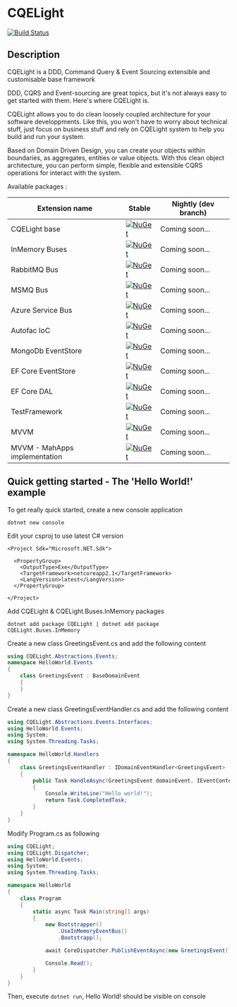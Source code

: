 # CQELight

[![Build Status](https://dev.azure.com/hybrid-technologies-solutions/CQELight_CI/_apis/build/status/CQELigh-NightlyBuilds?branchName=develop)](https://dev.azure.com/hybrid-technologies-solutions/CQELight_CI/_build/latest?definitionId=12&branchName=develop)
## Description 
CQELight is a DDD, Command Query & Event Sourcing extensible and customisable base framework

DDD, CQRS and Event-sourcing are great topics, but it's not always easy to get started with them. Here's where CQELight is.

CQELight allows you to do clean loosely coupled architecture for your software developpments. Like this, you won't have to worry about technical stuff, just focus on business stuff and rely on CQELight system to help you build and run your system.

Based on Domain Driven Design, you can create your objects within boundaries, as aggregates, entities or value objects.
With this clean object architecture, you can perform simple, flexible and extensible CQRS operations for interact with the system.

Available packages : 

Extension name                             | Stable                      | Nightly (dev branch)
-------------------------------------------|-----------------------------|-------------------------
CQELight base| [![NuGet](https://img.shields.io/nuget/v/CQELight.svg?style=flat-square&label=nuget)](https://www.nuget.org/packages/CQELight/)|Coming soon...
InMemory Buses | [![NuGet](https://img.shields.io/nuget/v/CQELight.Buses.InMemory.svg?style=flat-square&label=nuget)](https://www.nuget.org/packages/CQELight.Buses.InMemory/)|Coming soon...
RabbitMQ Bus | [![NuGet](https://img.shields.io/nuget/v/CQELight.Buses.RabbitMQ.svg?style=flat-square&label=nuget)](https://www.nuget.org/packages/CQELight.Buses.RabbitMQ/)|Coming soon...
MSMQ Bus | [![NuGet](https://img.shields.io/nuget/v/CQELight.Buses.MSMQ.svg?style=flat-square&label=nuget)](https://www.nuget.org/packages/CQELight.Buses.MSMQ/)|Coming soon...
Azure Service Bus | [![NuGet](https://img.shields.io/nuget/v/CQELight.Buses.AzureServiceBus.svg?style=flat-square&label=nuget)](https://www.nuget.org/packages/CQELight.Buses.AzureServiceBus/)|Coming soon...
Autofac IoC | [![NuGet](https://img.shields.io/nuget/v/CQELight.IoC.Autofac.svg?style=flat-square&label=nuget)](https://www.nuget.org/packages/CQELight.IoC.Autofac/)|Coming soon...
MongoDb EventStore | [![NuGet](https://img.shields.io/nuget/v/CQELight.EventStore.MongoDb.svg?style=flat-square&label=nuget)](https://www.nuget.org/packages/CQELight.EventStore.MongoDb/)|Coming soon...
EF Core EventStore | [![NuGet](https://img.shields.io/nuget/v/CQELight.EventStore.EFCore.svg?style=flat-square&label=nuget)](https://www.nuget.org/packages/CQELight.EventStore.EFCore/)|Coming soon...
EF Core DAL | [![NuGet](https://img.shields.io/nuget/v/CQELight.DAL.EFCore.svg?style=flat-square&label=nuget)](https://www.nuget.org/packages/CQELight.DAL.EFCore/)|Coming soon...
TestFramework | [![NuGet](https://img.shields.io/nuget/v/CQELight.TestFramework.svg?style=flat-square&label=nuget)](https://www.nuget.org/packages/CQELight.TestFramework/)|Coming soon...
MVVM | [![NuGet](https://img.shields.io/nuget/v/CQELight.MVVM.svg?style=flat-square&label=nuget)](https://www.nuget.org/packages/CQELight.MVVM/)|Coming soon...
MVVM - MahApps implementation | [![NuGet](https://img.shields.io/nuget/v/CQELight.MVVM.MahApps.svg?style=flat-square&label=nuget)](https://www.nuget.org/packages/CQELight.MVVM.MahApps/)|Coming soon...

## Quick getting started - The 'Hello World!' example

To get really quick started, create a new console application

`dotnet new console`

Edit your csproj to use latest C# version

```
<Project Sdk="Microsoft.NET.Sdk">

  <PropertyGroup>
    <OutputType>Exe</OutputType>
    <TargetFramework>netcoreapp2.1</TargetFramework>
    <LangVersion>latest</LangVersion>
  </PropertyGroup>

</Project>
```

Add CQELight & CQELight.Buses.InMemory packages

`dotnet add package CQELight | dotnet add package CQELight.Buses.InMemory` 

Create a new class GreetingsEvent.cs and add the following content

```csharp
using CQELight.Abstractions.Events;
namespace HelloWorld.Events
{
    class GreetingsEvent : BaseDomainEvent
    {
    }
}
```

Create a new class GreetingsEventHandler.cs and add the following content 

```csharp
using CQELight.Abstractions.Events.Interfaces;
using HelloWorld.Events;
using System;
using System.Threading.Tasks;

namespace HelloWorld.Handlers
{
    class GreetingsEventHandler : IDomainEventHandler<GreetingsEvent>
    {
        public Task HandleAsync(GreetingsEvent domainEvent, IEventContext context = null)
        {
            Console.WriteLine("Hello world!");
            return Task.CompletedTask;
        }
    }
}
```

Modify Program.cs as following

```csharp
using CQELight;
using CQELight.Dispatcher;
using HelloWorld.Events;
using System;
using System.Threading.Tasks;

namespace HelloWorld
{
    class Program
    {
        static async Task Main(string[] args)
        {
            new Bootstrapper()
                .UseInMemoryEventBus()
                .Bootstrapp();

            await CoreDispatcher.PublishEventAsync(new GreetingsEvent()).ConfigureAwait(false);

            Console.Read();
        }
    }
}
```

Then, execute `dotnet run`, Hello World! should be visible on console
